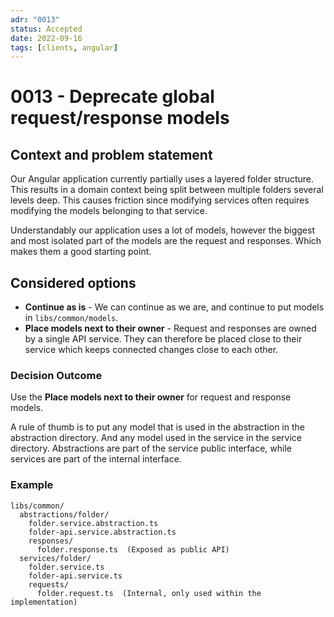 ```yaml
---
adr: "0013"
status: Accepted
date: 2022-09-16
tags: [clients, angular]
---
```


# 0013 - Deprecate global request/response models

<AdrTable frontMatter={frontMatter}></AdrTable>

## Context and problem statement

Our Angular application currently partially uses a layered folder structure. This results in a
domain context being split between multiple folders several levels deep. This causes friction since
modifying services often requires modifying the models belonging to that service.

Understandably our application uses a lot of models, however the biggest and most isolated part of
the models are the request and responses. Which makes them a good starting point.

## Considered options

- **Continue as is** - We can continue as we are, and continue to put models in
  `libs/common/models`.
- **Place models next to their owner** - Request and responses are owned by a single API service.
  They can therefore be placed close to their service which keeps connected changes close to each
  other.

### Decision Outcome

Use the **Place models next to their owner** for request and response models.

A rule of thumb is to put any model that is used in the abstraction in the abstraction directory.
And any model used in the service in the service directory. Abstractions are part of the service
public interface, while services are part of the internal interface.

### Example

```text
libs/common/
  abstractions/folder/
    folder.service.abstraction.ts
    folder-api.service.abstraction.ts
    responses/
      folder.response.ts  (Exposed as public API)
  services/folder/
    folder.service.ts
    folder-api.service.ts
    requests/
      folder.request.ts  (Internal, only used within the implementation)
```
